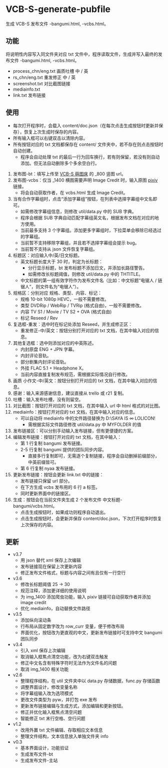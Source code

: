 # VCB-S-generate-pubfile
生成 VCB-S 发布文件 -bangumi.html, -vcbs.html。  

## 功能
将说明性内容写入同文件夹对应 txt 文件中，程序读取文件，生成并写入最终的发布文件 -bangumi.html, -vcbs.html。  
- process_chn/eng.txt 画质吐槽 中 / 英
- rs_chn/eng.txt 重发修正 中 / 英
- screenshot.txt 对比截图链接
- mediainfo.txt
- link.txt 发布链接

## 使用
- 每次打开程序时，会载入 content/doc.json（在每次点击生成按钮时更新并保存），恢复上次生成时保存的内容。
- 所有输入框可以右键双击以清除内容。
- 所有按钮对应的 txt 文档都保存在 content/ 文件夹中，若不存在则点击按钮时自动创建。
  - 程序会自动处理 txt 的最后一行为回车换行，若有则保留，若没有则自动添加。但无法自动删除多个多余空白行。
1. 发布图-bt：填写上传至 [VCB-S 萌图床](https://img.2222.moe/vcbs) 的 _800 竖图 url。
2. 发布图-vcbs：仅当 _1400 横图需要声明 Image Credit 时，输入原图 [pixiv](https://www.pixiv.net/) 链接。
   - 将会自动获取作者，在 vcbs.html 生成 Image Credit。
3. 当有合作字幕组时，点击“添加字幕组”按钮，在列表中选择字幕组中文名即可。
   - 如需修改字幕组信息，则修改 util/data.py 中的 SUB 字典。
   - 程序会根据 SUB 字典自动匹配字幕组英文名，根据发布文档在对应的地方使用。
   - 当前最多支持 3 个字幕组。添加更多字幕组时，下拉菜单会移除已经选过的字幕组。
   - 当前暂不支持移除字幕组，并且若不选择字幕组会提示 bug。
   - 当前暂不支持从 json 文件恢复字幕组。
4. 标题区：对应输入中/英/日文标题。
   - 英文标题长度大于 30 时，判定为长标题：
     - 分行显示标题，bt 发布标题不添加日文，并添加长路径警告。
     - 如需修改长标题阈值，则修改 util/data.py 中的 THTITLE。
   - 中文标题的第一组有效字符作为发布文件名（比如：中文标题“电锯人 / 链锯人”，则文件名为“电锯人”）。
5. 规格区：分别对应 规格、类型、内容、标记：
   - 规格 10-bit 1080p HEVC，一般不需要修改。
   - 类型 DVDRip / WebRip / TVRip (格式自由)，一般不需要修改。
   - 内容 TV S1 / Movie / TV S2 + OVA (格式自由)
   - 标记 Reseed / Rev
6. 复选框-重发：选中时在标记处添加 Reseed，并生成修正区：
   - 重发修正-中/英文：按钮分别打开对应的 txt 文档，在其中输入对应的信息。
7. 其他复选框：选中则添加对应的中英陈述。
   - 内封原盘 ENG + JPN 字幕。
   - 内封评论音轨。
   - 部分剧集内封评论音轨。
   - 外挂 FLAC 5.1 + Headphone X。
   - 当前内容直接复制发布规范，需根据实际情况自行修改。
8. 画质 小作文-中/英文：按钮分别打开对应的 txt 文档，在其中输入对应的信息。
9. 感谢：输入来源感谢信息，建议直接从 trello 或 r21 复制。
10. 吐槽：输入发布吐槽，没有则留空。
11. 对比截图：按钮打开对应的 txt 文档，在其中输入 url 中 html 格式的对比图。
12. mediainfo：按钮打开对应的 txt 文档，在其中输入对应的信息。
    - 可以自动将 mediainfo 中的文件路径替换为 D:\SAYA IS ∞ LOLICON!
      - 需根据实际文件路径修改 util/data.py 中 MYFOLDER 的值
13. 发布链接区：可以分别手动输入发布链接，但有更便捷的方案。
14. 编辑发布链接：按钮打开对应的 txt 文档，在其中输入：
    - 第 1 行复制 bangumi 发布链接。
    - 2-5 行复制 bangumi 提供的团队同步内容。
      - 直接多行复制即可，无需逐个复制链接，程序会自动删掉前缀部分，中英前缀皆可。
    - 第 6 行复制 nyaa 发布链接。
15. 更新发布链接：按钮会更新 link.txt 中的链接：
    - 发布链接只保留 url 部分。
    - 在下方生成 vcbs 发布用的 6 行 a 标签。
    - 同时更新界面中的链接区。
16. 生成：按钮会在当前文件夹生成 2 个发布文件 中文标题-bangumi/vcbs.html。
    - 点击生成按钮时，如果成功则程序自动退出。
    - 点击生成按钮时，会更新并保存 content/doc.json，下次打开程序时恢复上次保存的内容。

## 更新
- v3.7
  - 用 json 替代 xml 保存上次编辑
  - 发布链接现在保留上次更新内容
  - 修正发布文件格式，标题与内容之间有且仅有一行空行
- v3.6
  - 修改长标题阈值 25 -> 30
  - 规范注释，添加更详细的使用说明
  - 为 img_1400 添加爬虫功能，输入 pixiv 链接可自动获取作者并添加 image credit
  - 优化 mediainfo，自动替换文件路径
- v3.5
  - 添加纵向滚动条
  - 行布局从固定数字改为 row_curr 变量，便于修改布局
  - 界面优化，按钮改为更直观的中文，更新发布链接时可支持中文 bangumi 团队同步
- v3.4
  - 引入 xml 保存上次编辑
  - 取消输入框焦点清空功能，改为右键双击触发
  - 修正中文名含有特殊字符时无法作为文件名的问题
  - 取消 img_1400 相关功能
- v2.6
  - 整理程序结构，在 util 文件夹中以 data.py 存储数据，func.py 存储函数
  - 调整界面设计，修改变量名称
  - 将字幕组输入改为选项模式
  - 更改文件类型为 pyw，并打包 exe 发布
  - 更新发布链接编辑与生成方式，添加编辑和更新按钮。
  - 修正并优化输入框焦点清空问题
  - 智能修正 txt 末行空格、空行问题
- v1.2
  - 改用外置 txt 文件编辑、存取相应文本信息
  - 整理文件结构，文本信息放入单独文件夹 info
- v0.3
  - 基本界面设计，功能验证
  - 生成发布文件-bt
  - 生成发布文件-主站
